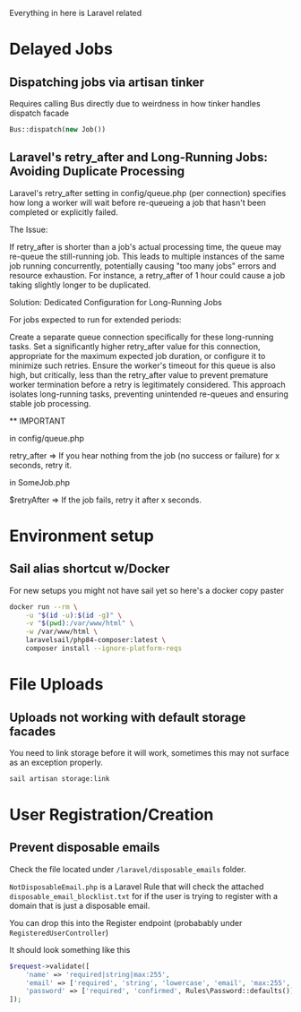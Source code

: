 Everything in here is Laravel related

# Delayed Jobs
## Dispatching jobs via artisan tinker

Requires calling Bus directly due to weirdness in how tinker handles dispatch facade

```php
Bus::dispatch(new Job())
```


## Laravel's retry_after and Long-Running Jobs: Avoiding Duplicate Processing

Laravel's retry_after setting in config/queue.php (per connection) specifies how long a worker will wait before re-queueing a job that hasn't been completed or explicitly failed.

The Issue:

If retry_after is shorter than a job's actual processing time, the queue may re-queue the still-running job. This leads to multiple instances of the same job running concurrently, potentially causing "too many jobs" errors and resource exhaustion. For instance, a retry_after of 1 hour could cause a job taking slightly longer to be duplicated.

Solution: Dedicated Configuration for Long-Running Jobs

For jobs expected to run for extended periods:

Create a separate queue connection specifically for these long-running tasks.
Set a significantly higher retry_after value for this connection, appropriate for the maximum expected job duration, or configure it to minimize such retries.
Ensure the worker's timeout for this queue is also high, but critically, less than the retry_after value to prevent premature worker termination before a retry is legitimately considered.
This approach isolates long-running tasks, preventing unintended re-queues and ensuring stable job processing.


** IMPORTANT

in config/queue.php

retry_after  => If you hear nothing from the job (no success or failure) for x seconds, retry it.

in SomeJob.php

$retryAfter => If the job fails, retry it after x seconds.

# Environment setup
## Sail alias shortcut w/Docker
For new setups you might not have sail yet so here's a docker copy paster
```bash
docker run --rm \
    -u "$(id -u):$(id -g)" \
    -v "$(pwd):/var/www/html" \
    -w /var/www/html \
    laravelsail/php84-composer:latest \
    composer install --ignore-platform-reqs
```


# File Uploads
## Uploads not working with default storage facades

You need to link storage before it will work, sometimes this may not surface as an exception properly.

```bash
sail artisan storage:link
```

# User Registration/Creation
## Prevent disposable emails
Check the file located under `/laravel/disposable_emails` folder.

`NotDisposableEmail.php` is a Laravel Rule that will check the attached `disposable_email_blocklist.txt` for if the user is trying to register with a domain that is just a disposable email.

You can drop this into the Register endpoint (probabably under `RegisteredUserController`)

It should look something like this
```php
$request->validate([
    'name' => 'required|string|max:255',
    'email' => ['required', 'string', 'lowercase', 'email', 'max:255', 'unique:'.User::class, new NotDisposableEmail],
    'password' => ['required', 'confirmed', Rules\Password::defaults()],
]);
```

